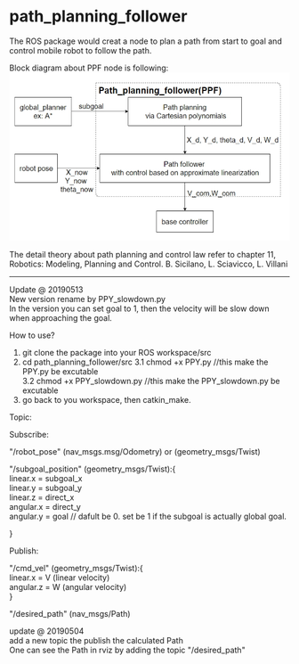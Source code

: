 # path_planning_follower

The ROS package would creat a node to plan a path from start to goal and control mobile robot to follow the path.

Block diagram about PPF node is following:
![image](image/PPF_blockdiagram.jpg)


The detail theory about path planning and control law refer to chapter 11, Robotics: Modeling, Planning and Control. B. Sicilano, L. Sciavicco, L. Villani

-------------------------------------------
Update @ 20190513  
New version rename by PPY_slowdown.py   
In the version you can set goal to 1, then the velocity will be slow down when approaching the goal.




How to use?

1.  git clone the package into your ROS workspace/src
2.  cd path_planning_follower/src
3.1  chmod +x PPY.py   //this make the PPY.py be excutable  
3.2  chmod +x PPY_slowdown.py   //this make the PPY_slowdown.py be excutable  
4.  go back to you workspace, then catkin_make.

Topic:

Subscribe:

"/robot_pose" (nav_msgs.msg/Odometry) or (geometry_msgs/Twist)

"/subgoal_position" (geometry_msgs/Twist):{  
  linear.x = subgoal_x  
  linear.y = subgoal_y  
  linear.z = direct_x  
  angular.x = direct_y   
  angular.y = goal  // dafult be 0. set be 1 if the subgoal is actually global goal.
  
}

Publish:

"/cmd_vel" (geometry_msgs/Twist):{  
linear.x = V (linear velocity)   
angular.z = W (angular velocity)  
}

"/desired_path" (nav_msgs/Path)

update @ 20190504   
add a new topic the publish the calculated Path  
One can see the Path in rviz by adding the topic "/desired_path"  
